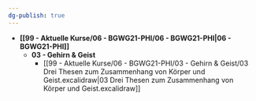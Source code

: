 ```yaml
---
dg-publish: true
---
```



- **[[99 - Aktuelle Kurse/06 - BGWG21-PHI/06 - BGWG21-PHI\|06 - BGWG21-PHI]]**
	- **03 - Gehirn & Geist**
		- [[99 - Aktuelle Kurse/06 - BGWG21-PHI/03 - Gehirn & Geist/03 Drei Thesen zum Zusammenhang von Körper und Geist.excalidraw\|03 Drei Thesen zum Zusammenhang von Körper und Geist.excalidraw]]


